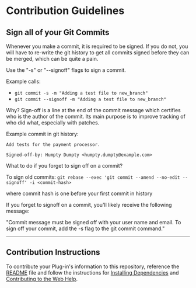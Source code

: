# Contribution Guidelines
## Sign all of your Git Commits

Whenever you make a commit, it is required to be signed. If you do not, you will have to re-write the git history to get all commits signed before they can be merged, which can be quite a pain.

Use the "-s" or "--signoff" flags to sign a commit.

Example calls:
* `git commit -s -m "Adding a test file to new_branch"`
* `git commit --signoff -m "Adding a test file to new_branch"`

Why? Sign-off is a line at the end of the commit message which certifies who is the author of the commit. Its main purpose is to improve tracking of who did what, especially with patches.

Example commit in git history:

```
Add tests for the payment processor.

Signed-off-by: Humpty Dumpty <humpty.dumpty@example.com>
```

What to do if you forget to sign off on a commit?

To sign old commits: `git rebase --exec 'git commit --amend --no-edit --signoff' -i <commit-hash>`

where commit hash is one before your first commit in history

If you forget to signoff on a commit, you'll likely receive the following message:

"Commit message must be signed off with your user name and email.
To sign off your commit, add the -s flag to the git commit command."

---

## Contribution Instructions

To contribute your Plug-in's information to this repository, reference the [README](./README.md) file and follow the instructions for [Installing Dependencies](./README.md#Installing) and [Contributing to the Web Help](./README.md#Using---Contributing-to-the-Web-Help).